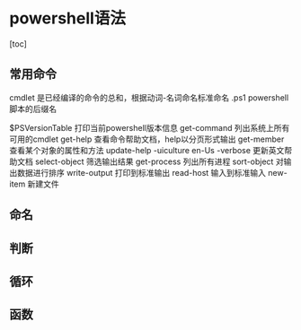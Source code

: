 # powershell语法

[toc]

## 常用命令
cmdlet 是已经编译的命令的总和，根据动词-名词命名标准命名
.ps1 powershell脚本的后缀名

$PSVersionTable 打印当前powershell版本信息
get-command 列出系统上所有可用的cmdlet
get-help 查看命令帮助文档，help以分页形式输出
get-member 查看某个对象的属性和方法
update-help -uiculture en-Us -verbose 更新英文帮助文档
select-object 筛选输出结果
get-process 列出所有进程
sort-object 对输出数据进行排序
write-output 打印到标准输出
read-host 输入到标准输入
new-item 新建文件

## 命名

## 判断

## 循环

## 函数

